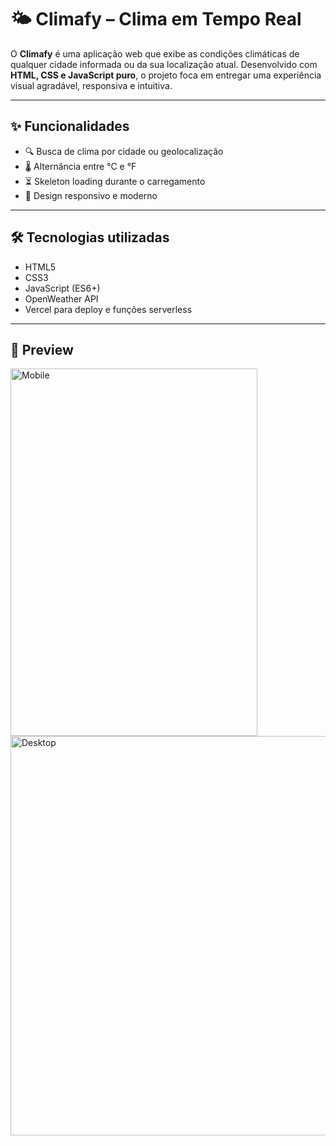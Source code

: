 # 🌤️ Climafy – Clima em Tempo Real

O **Climafy** é uma aplicação web que exibe as condições climáticas de qualquer cidade informada ou da sua localização atual. Desenvolvido com **HTML, CSS e JavaScript puro**, o projeto foca em entregar uma experiência visual agradável, responsiva e intuitiva.

---

## ✨ Funcionalidades

- 🔍 Busca de clima por cidade ou geolocalização
- 🌡️ Alternância entre °C e °F
- ⏳ Skeleton loading durante o carregamento
- 📱 Design responsivo e moderno

---

## 🛠️ Tecnologias utilizadas

- HTML5  
- CSS3  
- JavaScript (ES6+)  
- OpenWeather API
- Vercel para deploy e funções serverless

---

## 📸 Preview

<img width="395" height="588" alt="Mobile" src="https://github.com/user-attachments/assets/1f0d0c37-06ec-4eb1-b93b-5ed8ed5ebe9a" />
<img width="1072" height="639" alt="Desktop" src="https://github.com/user-attachments/assets/f838c9b9-5950-45b7-8c21-a3e65d086041" />



